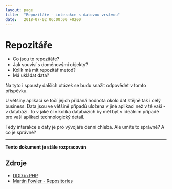 ```yaml
---
layout: page
title:  "Repozitáře - interakce s datovou vrstvou"
date:   2018-07-02 06:00:00 +0200
---
```


# Repozitáře 

* Co jsou to repozitáře?
* Jak souvisí s doménovými objekty?
* Kolik má mít repozitář metod?
* Má ukládat data?

Na tyto i spousty dalších otázek se budu snažit odpovědet v tomto příspěvku.

U většiny aplikací se točí jejich přidaná hodnota okolo dat stějně tak i celý business. Data jsou ve  většině případů uložena v jiné aplikaci než v té vaší - v databázi. To v jaké čí v kolika databázích by měl být v ideálním případě pro vaši aplikaci technologický detail.

Tedy interakce s daty je pro vývojáře denní chleba. Ale umíte to správně? A co je správně?

--- 

**Tento dokument je stále rozpracován**


## Zdroje

 * [DDD in PHP](https://leanpub.com/ddd-in-php)
* [Martin Fowler - Repositories](https://martinfowler.com/eaaCatalog/repository.html)
 